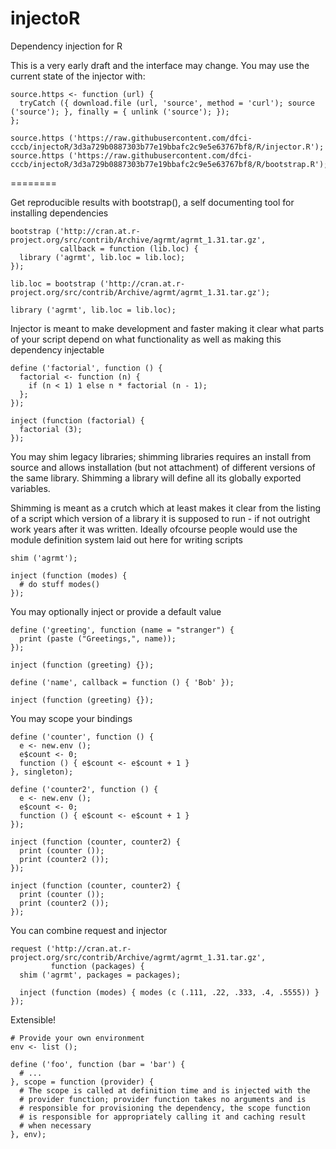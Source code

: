 injectoR
========

Dependency injection for R

This is a very early draft and the interface may change. You may use the current state of
the injector with:

```
source.https <- function (url) {
  tryCatch ({ download.file (url, 'source', method = 'curl'); source ('source'); }, finally = { unlink ('source'); });
};

source.https ('https://raw.githubusercontent.com/dfci-cccb/injectoR/3d3a729b0887303b77e19bbafc2c9e5e63767bf8/R/injector.R');
source.https ('https://raw.githubusercontent.com/dfci-cccb/injectoR/3d3a729b0887303b77e19bbafc2c9e5e63767bf8/R/bootstrap.R');
```
========

Get reproducible results with bootstrap(), a self documenting tool for installing dependencies

```
bootstrap ('http://cran.at.r-project.org/src/contrib/Archive/agrmt/agrmt_1.31.tar.gz',
           callback = function (lib.loc) {
  library ('agrmt', lib.loc = lib.loc);
});

lib.loc = bootstrap ('http://cran.at.r-project.org/src/contrib/Archive/agrmt/agrmt_1.31.tar.gz');

library ('agrmt', lib.loc = lib.loc);
```

Injector is meant to make development and faster making it clear what parts of your script
depend on what functionality as well as making this dependency injectable

```
define ('factorial', function () {
  factorial <- function (n) {
    if (n < 1) 1 else n * factorial (n - 1);
  };
});

inject (function (factorial) {
  factorial (3);
});
```

You may shim legacy libraries; shimming libraries requires an install from source and allows
installation (but not attachment) of different versions of the same library. Shimming a library
will define all its globally exported variables.

Shimming is meant as a crutch which at least makes it clear from the listing of a script which
version of a library it is supposed to run - if not outright work years after it was written.
Ideally ofcourse people would use the module definition system laid out here for writing scripts

```
shim ('agrmt');

inject (function (modes) {
  # do stuff modes()
});
```

You may optionally inject or provide a default value

```
define ('greeting', function (name = "stranger") {
  print (paste ("Greetings,", name));
});

inject (function (greeting) {});

define ('name', callback = function () { 'Bob' });

inject (function (greeting) {});
```

You may scope your bindings

```
define ('counter', function () {
  e <- new.env ();
  e$count <- 0;
  function () { e$count <- e$count + 1 }
}, singleton);

define ('counter2', function () {
  e <- new.env ();
  e$count <- 0;
  function () { e$count <- e$count + 1 }
});

inject (function (counter, counter2) {
  print (counter ());
  print (counter2 ());
});

inject (function (counter, counter2) {
  print (counter ());
  print (counter2 ());
});
```

You can combine request and injector

```
request ('http://cran.at.r-project.org/src/contrib/Archive/agrmt/agrmt_1.31.tar.gz',
         function (packages) {
  shim ('agrmt', packages = packages);

  inject (function (modes) { modes (c (.111, .22, .333, .4, .5555)) }
});
```

Extensible!

```
# Provide your own environment
env <- list ();

define ('foo', function (bar = 'bar') {
  # ...
}, scope = function (provider) {
  # The scope is called at definition time and is injected with the
  # provider function; provider function takes no arguments and is
  # responsible for provisioning the dependency, the scope function
  # is responsible for appropriately calling it and caching result
  # when necessary
}, env);
```